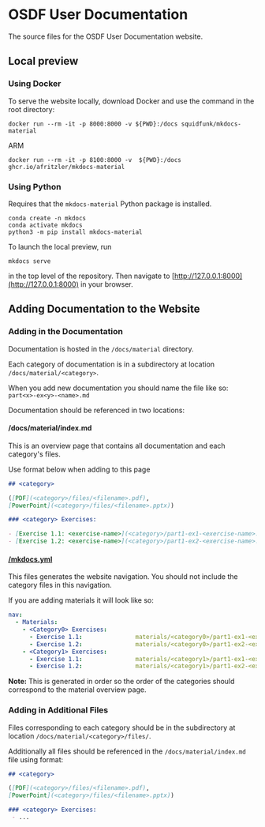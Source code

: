 # OSDF User Documentation

The source files for the OSDF User Documentation website.

## Local preview

### Using Docker
To serve the website locally, download Docker and use the command in the root directory:


```console
docker run --rm -it -p 8000:8000 -v ${PWD}:/docs squidfunk/mkdocs-material
```

ARM
```shell
docker run --rm -it -p 8100:8000 -v  ${PWD}:/docs ghcr.io/afritzler/mkdocs-material
```

### Using Python

Requires that the `mkdocs-material` Python package is installed.

```
conda create -n mkdocs
conda activate mkdocs
python3 -m pip install mkdocs-material
```

To launch the local preview, run

```
mkdocs serve
```

in the top level of the repository.
Then navigate to [http://127.0.0.1:8000](http://127.0.0.1:8000) in your browser.

## Adding Documentation to the Website

### Adding in the Documentation

Documentation is hosted in the ```/docs/material``` directory. 

Each category of documentation is in a subdirectory at location ```/docs/material/<category>```.

When you add new documentation you should name the file like so: ```part<x>-ex<y>-<name>.md```

Documentation should be referenced in two locations:

#### /docs/material/index.md

This is an overview page that contains all documentation and each category's files.

Use format below when adding to this page
```markdown
## <category>

([PDF](<category>/files/<filename>.pdf),
[PowerPoint](<category>/files/<filename>.pptx))

### <category> Exercises: 

- [Exercise 1.1: <exercise-name>](<category>/part1-ex1-<exercise-name>.md)
- [Exercise 1.2: <exercise-name>](<category>/part1-ex2-<exercise-name>.md)
```
        
#### [/mkdocs.yml](https://github.com/osg-htc/user-school-2025/blob/main/mkdocs.yml)

This files generates the website navigation. You should not include the category files in this navigation.

If you are adding materials it will look like so:
```yaml
nav:
  - Materials:
    - <Category0> Exercises:
      - Exercise 1.1:               materials/<category0>/part1-ex1-<exercise-name>.md
      - Exercise 1.2:               materials/<category0>/part1-ex2-<exercise-name>.md
    - <Category1> Exercises:
      - Exercise 1.1:               materials/<category1>/part1-ex1-<exercise-name>.md
      - Exercise 1.2:               materials/<category1>/part1-ex2-<exercise-name>.md
```

**Note:** This is generated in order so the order of the categories should correspond to the material overview page. 

### Adding in Additional Files

Files corresponding to each category should be in the subdirectory at location ```/docs/material/<category>/files/```.

Additionally all files should be referenced in the ```/docs/material/index.md``` file using format:
```markdown
## <category>

([PDF](<category>/files/<filename>.pdf),
[PowerPoint](<category>/files/<filename>.pptx))

### <category> Exercises: 
 - ...
```
